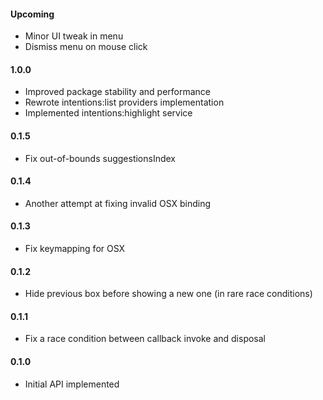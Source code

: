 #### Upcoming

* Minor UI tweak in menu
* Dismiss menu on mouse click

#### 1.0.0

* Improved package stability and performance
* Rewrote intentions:list providers implementation
* Implemented intentions:highlight service

#### 0.1.5

* Fix out-of-bounds suggestionsIndex

#### 0.1.4

* Another attempt at fixing invalid OSX binding

#### 0.1.3

* Fix keymapping for OSX

#### 0.1.2

* Hide previous box before showing a new one (in rare race conditions)

#### 0.1.1

* Fix a race condition between callback invoke and disposal

#### 0.1.0

* Initial API implemented
